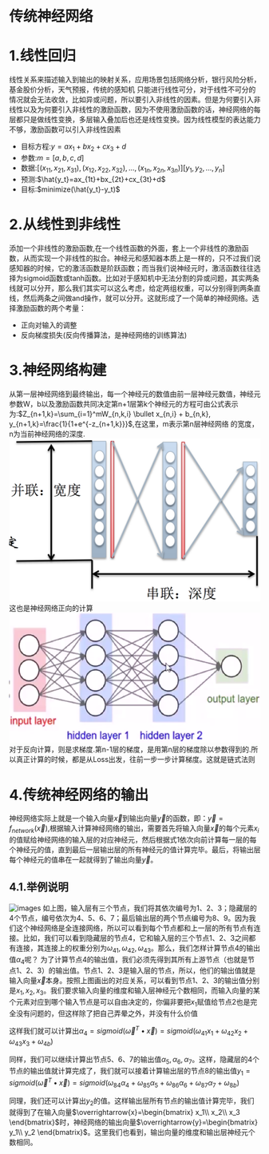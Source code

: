 传统神经网络
===

# 1.线性回归
线性关系来描述输入到输出的映射关系，应用场景包括网络分析，银行风险分析，基金股价分析，天气预报，传统的感知机
只能进行线性可分，对于线性不可分的情况就会无法收敛，比如异或问题，所以要引入非线性的因素。但是为何要引入非线性以及为何要引入非线性的激励函数，因为不使用激励函数的话，神经网络的每层都只是做线性变换，多层输入叠加后也还是线性变换。因为线性模型的表达能力不够，激励函数可以引入非线性因素
- 目标方程:$y=ax_1+bx_2+cx_3+d$
- 参数:$m=[a,b,c,d]$
- 数据:$[(x_{11},x_{21},x_{31}),(x_{12},x_{22},x_{32}),...,(x_{1n},x_{2n},x_{3n})] [y_1,y_2,...,y_n]$
- 预测:$\hat{y_t}=ax_{1t}+bx_{2t}+cx_{3t}+d$
- 目标:$minimize(\hat{y_t}-y_t)$

# 2.从线性到非线性
添加一个非线性的激励函数,在一个线性函数的外面，套上一个非线性的激励函数，从而实现一个非线性的拟合。神经元和感知器本质上是一样的，只不过我们说感知器的时候，它的激活函数是阶跃函数；而当我们说神经元时，激活函数往往选择为sigmoid函数或tanh函数。比如对于感知机中无法分割的异或问题，其实两条线就可以分开，那么我们其实可以这么考虑，给定两组权重，可以分别得到两条直线，然后两条之间做and操作，就可以分开。这就形成了一个简单的神经网络。选择激励函数的两个考量：
- 正向对输入的调整
- 反向梯度损失(反向传播算法，是神经网络的训练算法)

# 3.神经网络构建
从第一层神经网络到最终输出，每一个神经元的数值由前一层神经元数值，神经元参数W，b以及激励函数共同决定第n+1层第k个神经元的方程可由公式表示为:$Z_{n+1,k}=\sum_{i=1}^mW_{n,k,i} \bullet x_{n,i} + b_{n,k}, y_{n+1,k}=\frac{1}{1+e^{-z_{n+1,k}}}$,在这里，m表示第n层神经网络 的宽度，n为当前神经网络的深度.<br/>
![images](images/09.png)<br/>
这也是神经网络正向的计算<br/>
![images](images/10.png)<br/>
对于反向计算，则是求梯度.第n-1层的梯度，是用第n层的梯度除以参数得到的.所以真正计算的时候，都是从Loss出发，往前一步一步计算梯度。这就是链式法则

# 4.传统神经网络的输出
神经网络实际上就是一个输入向量$\overrightarrow{x}$到输出向量$\overrightarrow{y}$的函数，即：$\overrightarrow{y}=f_{network}(\overrightarrow{x})$,根据输入计算神经网络的输出，需要首先将输入向量$\overrightarrow{x}$的每个元素$x_i$的值赋给神经网络的输入层的对应神经元，然后根据式1依次向前计算每一层的每个神经元的值，直到最后一层输出层的所有神经元的值计算完毕。最后，将输出层每个神经元的值串在一起就得到了输出向量$\overrightarrow{y}$。

## 4.1.举例说明
![images](../images/11/20.png)
如上图，输入层有三个节点，我们将其依次编号为1、2、3；隐藏层的4个节点，编号依次为4、5、6、7；最后输出层的两个节点编号为8、9。因为我们这个神经网络是全连接网络，所以可以看到每个节点都和上一层的所有节点有连接。比如，我们可以看到隐藏层的节点4，它和输入层的三个节点1、2、3之间都有连接，其连接上的权重分别为$\omega_{41},\omega_{42},\omega_{43}$。那么，我们怎样计算节点4的输出值$\alpha_4$呢？
为了计算节点4的输出值，我们必须先得到其所有上游节点（也就是节点1、2、3）的输出值。节点1、2、3是输入层的节点，所以，他们的输出值就是输入向量$\overrightarrow{x}$本身。按照上图画出的对应关系，可以看到节点1、2、3的输出值分别是$x_1,x_2,x_3$。我们要求输入向量的维度和输入层神经元个数相同，而输入向量的某个元素对应到哪个输入节点是可以自由决定的，你偏非要把$x_1$赋值给节点2也是完全没有问题的，但这样除了把自己弄晕之外，并没有什么价值

这样我们就可以计算出$\alpha_4 = sigmoid(\overrightarrow{\omega}^T \bullet \overrightarrow{x})=sigmoid(\omega_{41}x_1+\omega_{42}x_2+\omega_{43}x_3+\omega_{4b})$

同样，我们可以继续计算出节点5、6、7的输出值$\alpha_5,\alpha_6,\alpha_7$。这样，隐藏层的4个节点的输出值就计算完成了，我们就可以接着计算输出层的节点8的输出值$y_1=sigmoid(\overrightarrow{\omega}^T \bullet \overrightarrow{x})=sigmoid(\omega_{84}\alpha_4+\omega_{85}\alpha_5+\omega_{86}\alpha_6+\omega_{87}\alpha_7+\omega_{8b})$

同理，我们还可以计算出$y_2$的值。这样输出层所有节点的输出值计算完毕，我们就得到了在输入向量$\overrightarrow{x}=\begin{bmatrix}
x_1\\
x_2\\
x_3
\end{bmatrix}$时，神经网络的输出向量$\overrightarrow{y}=\begin{bmatrix}
y_1\\
y_2
\end{bmatrix}$。这里我们也看到，输出向量的维度和输出层神经元个数相同。






























